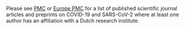 Please see [PMC](https://www.ncbi.nlm.nih.gov/pmc/?term=((COVID-19)+OR+(SARS-CoV-2))+AND+(Netherlands%5BAffiliation%5D)) or [Europe PMC](https://europepmc.org/search?query=%28%22COVID-19%22%20OR%20%22SARS-CoV-2%22%29%20AND%20%28AFF%3A%22Netherlands%22%29) for a list of published scientific journal articles and preprints on COVID-19 and SARS-CoV-2 where at least one author has an affiliation with a Dutch research institute.
